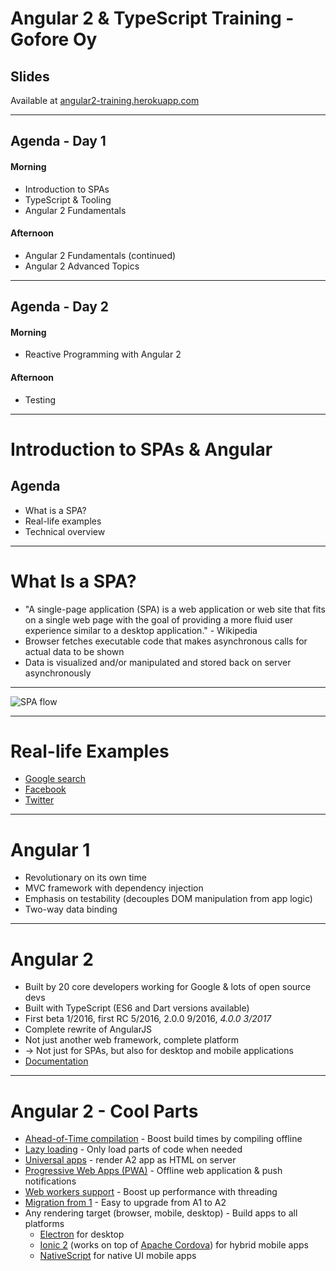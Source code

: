 # Angular 2 & TypeScript Training - Gofore Oy

## Slides
Available at [angular2-training.herokuapp.com](http://angular2-training.herokuapp.com/)

---

## Agenda - Day 1
#### Morning
- Introduction to SPAs
- TypeScript & Tooling
- Angular 2 Fundamentals

#### Afternoon
- Angular 2 Fundamentals (continued)
- Angular 2 Advanced Topics

---

## Agenda - Day 2
#### Morning
- Reactive Programming with Angular 2

#### Afternoon
- Testing

---

# Introduction to SPAs & Angular

## Agenda
- What is a SPA?
- Real-life examples
- Technical overview

---

# What Is a SPA?
- "A single-page application (SPA) is a web application or web site that fits on a single web page with the goal of providing a more fluid user experience similar to a desktop application." - Wikipedia
- Browser fetches executable code that makes asynchronous calls for actual data to be shown
- Data is visualized and/or manipulated and stored back on server asynchronously

---

![SPA flow](spa-intro/spa-flow.png "SPA flow")

---

# Real-life Examples
- [Google search](http://www.google.com)
- [Facebook](http://facebook.com)
- [Twitter](http://twitter.com)

---

# Angular 1
- Revolutionary on its own time
- MVC framework with dependency injection
- Emphasis on testability (decouples DOM manipulation from app logic)
- Two-way data binding

---

# Angular 2
- Built by 20 core developers working for Google & lots of open source devs
- Built with TypeScript (ES6 and Dart versions available)
- First beta 1/2016, first RC 5/2016, 2.0.0 9/2016, _4.0.0 3/2017_
- Complete rewrite of AngularJS
- Not just another web framework, complete platform
- -> Not just for SPAs, but also for desktop and mobile applications
- [Documentation](https://angular.io/docs/ts/latest/api/)

---

# Angular 2 - Cool Parts
- [Ahead-of-Time compilation](https://angular.io/docs/ts/latest/cookbook/aot-compiler.html) - Boost build times by compiling offline
- [Lazy loading](http://angularjs.blogspot.fi/2016/08/angular-2-rc5-ngmodules-lazy-loading.html) - Only load parts of code when needed
- [Universal apps](https://github.com/angular/universal) - render A2 app as HTML on server
- [Progressive Web Apps (PWA)](https://mobile.angular.io/) - Offline web application & push notifications
- [Web workers support](https://angular.io/docs/ts/latest/api/#!?apiFilter=worker) - Boost up performance with threading
- [Migration from 1](https://angular.io/docs/ts/latest/guide/upgrade.html) - Easy to upgrade from A1 to A2
- Any rendering target (browser, mobile, desktop) - Build apps to all platforms
  - [Electron](http://electron.atom.io/) for desktop
  - [Ionic 2](http://ionicframework.com/docs/v2/) (works on top of [Apache Cordova](https://cordova.apache.org/)) for hybrid mobile apps
  - [NativeScript](https://www.nativescript.org/) for native UI mobile apps
